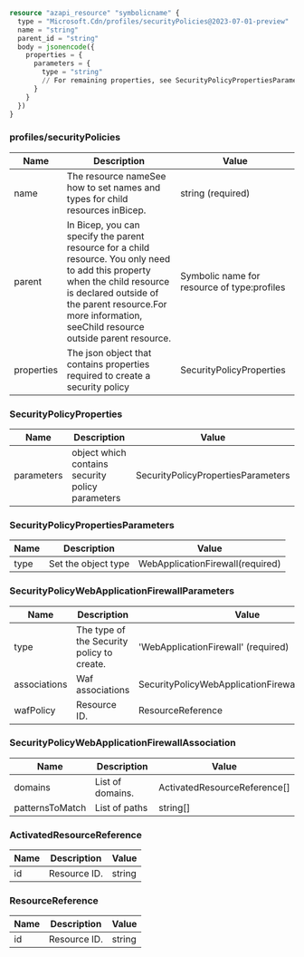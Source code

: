 ```terraform
resource "azapi_resource" "symbolicname" {
  type = "Microsoft.Cdn/profiles/securityPolicies@2023-07-01-preview"
  name = "string"
  parent_id = "string"
  body = jsonencode({
    properties = {
      parameters = {
        type = "string"
        // For remaining properties, see SecurityPolicyPropertiesParameters objects
      }
    }
  })
}

```

### profiles/securityPolicies

| Name | Description | Value |
|-|-|-|
| name | The resource nameSee how to set names and types for child resources inBicep. | string (required) |
| parent | In Bicep, you can specify the parent resource for a child resource. You only need to add this property when the child resource is declared outside of the parent resource.For more information, seeChild resource outside parent resource. | Symbolic name for resource of type:profiles |
| properties | The json object that contains properties required to create a security policy | SecurityPolicyProperties |


### SecurityPolicyProperties

| Name | Description | Value |
|-|-|-|
| parameters | object which contains security policy parameters | SecurityPolicyPropertiesParameters |


### SecurityPolicyPropertiesParameters

| Name | Description | Value |
|-|-|-|
| type | Set the object type | WebApplicationFirewall(required) |


### SecurityPolicyWebApplicationFirewallParameters

| Name | Description | Value |
|-|-|-|
| type | The type of the Security policy to create. | 'WebApplicationFirewall' (required) |
| associations | Waf associations | SecurityPolicyWebApplicationFirewallAssociation[] |
| wafPolicy | Resource ID. | ResourceReference |


### SecurityPolicyWebApplicationFirewallAssociation

| Name | Description | Value |
|-|-|-|
| domains | List of domains. | ActivatedResourceReference[] |
| patternsToMatch | List of paths | string[] |


### ActivatedResourceReference

| Name | Description | Value |
|-|-|-|
| id | Resource ID. | string |


### ResourceReference

| Name | Description | Value |
|-|-|-|
| id | Resource ID. | string |


